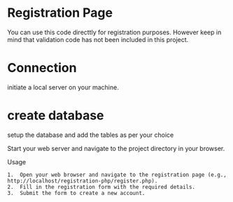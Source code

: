 # Registration Page
You can use this code directtly for registration purposes. However keep in mind that validation code has not been included in this project. 

# Connection 
initiate a local server on your machine.

# create database 
setup the database and add the tables as per your choice 

Start your web server and navigate to the project directory in your browser.

Usage

	1.	Open your web browser and navigate to the registration page (e.g., http://localhost/registration-php/register.php).
	2.	Fill in the registration form with the required details.
	3.	Submit the form to create a new account.


